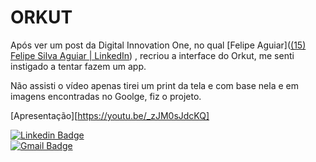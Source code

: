 # ORKUT

Após ver um post da Digital Innovation One, no qual [Felipe Aguiar]([(15) Felipe Silva Aguiar | LinkedIn](https://www.linkedin.com/in/felipe-aguiar-047/)) , recriou a interface do Orkut, me senti instigado a tentar fazem um app. 

Não assisti o vídeo apenas tirei um print da tela e com base nela e em imagens encontradas no Goolge, fiz o projeto.

[Apresentação][https://youtu.be/_zJM0sJdcKQ]



[![Linkedin Badge](https://img.shields.io/badge/-Diego_Morais-blue?style=flat-square&logo=Linkedin&logoColor=white&link=https://www.linkedin.com/in/diego-morais-9666a61a9)](https://www.linkedin.com/in/diego-morais-9666a61a9)  
 [![Gmail Badge](https://img.shields.io/badge/-diegoalrais@gmail.com-c14438?style=flat-square&logo=Gmail&logoColor=white&link=mailto:diegoalrais@gmail.com)](mailto:diegoalrais@gmail.com)